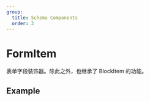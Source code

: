 ```yaml
---
group:
  title: Schema Components
  order: 3
---
```


# FormItem

表单字段装饰器。除此之外，也继承了 BlockItem 的功能。

## Example

<code src="./demos/demo1.tsx"></code>
